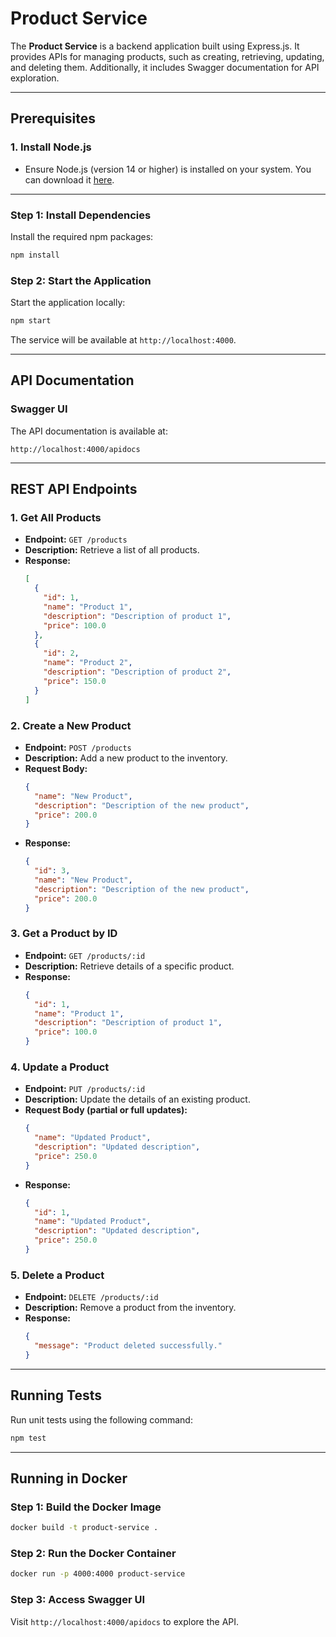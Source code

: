 
# **Product Service**

The **Product Service** is a backend application built using Express.js. It provides APIs for managing products, such as creating, retrieving, updating, and deleting them. Additionally, it includes Swagger documentation for API exploration.

---

## **Prerequisites**

### **1. Install Node.js**
- Ensure Node.js (version 14 or higher) is installed on your system. You can download it [here](https://nodejs.org/).

---

### **Step 1: Install Dependencies**
Install the required npm packages:
```bash
npm install
```

### **Step 2: Start the Application**
Start the application locally:
```bash
npm start
```

The service will be available at `http://localhost:4000`.

---

## **API Documentation**

### **Swagger UI**
The API documentation is available at:
```
http://localhost:4000/apidocs
```

---

## **REST API Endpoints**

### **1. Get All Products**
- **Endpoint:** `GET /products`
- **Description:** Retrieve a list of all products.
- **Response:**
  ```json
  [
    {
      "id": 1,
      "name": "Product 1",
      "description": "Description of product 1",
      "price": 100.0
    },
    {
      "id": 2,
      "name": "Product 2",
      "description": "Description of product 2",
      "price": 150.0
    }
  ]
  ```

### **2. Create a New Product**
- **Endpoint:** `POST /products`
- **Description:** Add a new product to the inventory.
- **Request Body:**
  ```json
  {
    "name": "New Product",
    "description": "Description of the new product",
    "price": 200.0
  }
  ```
- **Response:**
  ```json
  {
    "id": 3,
    "name": "New Product",
    "description": "Description of the new product",
    "price": 200.0
  }
  ```

### **3. Get a Product by ID**
- **Endpoint:** `GET /products/:id`
- **Description:** Retrieve details of a specific product.
- **Response:**
  ```json
  {
    "id": 1,
    "name": "Product 1",
    "description": "Description of product 1",
    "price": 100.0
  }
  ```

### **4. Update a Product**
- **Endpoint:** `PUT /products/:id`
- **Description:** Update the details of an existing product.
- **Request Body (partial or full updates):**
  ```json
  {
    "name": "Updated Product",
    "description": "Updated description",
    "price": 250.0
  }
  ```
- **Response:**
  ```json
  {
    "id": 1,
    "name": "Updated Product",
    "description": "Updated description",
    "price": 250.0
  }
  ```

### **5. Delete a Product**
- **Endpoint:** `DELETE /products/:id`
- **Description:** Remove a product from the inventory.
- **Response:**
  ```json
  {
    "message": "Product deleted successfully."
  }
  ```

---

## **Running Tests**

Run unit tests using the following command:
```bash
npm test
```

---

## **Running in Docker**

### **Step 1: Build the Docker Image**
```bash
docker build -t product-service .
```

### **Step 2: Run the Docker Container**
```bash
docker run -p 4000:4000 product-service
```

### **Step 3: Access Swagger UI**
Visit `http://localhost:4000/apidocs` to explore the API.

